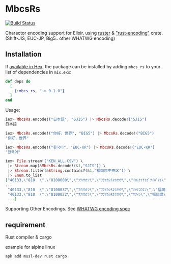 # MbcsRs

[![Build Status](https://travis-ci.org/enpedasi/mbcs_rs.svg?branch=master)](https://travis-ci.org/enpedasi/mbcs_rs)

Charactor encoding support for Elixir. using [ruster](https://github.com/hansihe/rustler) & ["rust-encoding"](https://crates.io/crates/encoding) crate. (Shift-JIS, EUC-JP, Big5.. other WHATWG encoding)

## Installation

If [available in Hex](https://hex.pm/docs/publish), the package can be installed
by adding `mbcs_rs` to your list of dependencies in `mix.exs`:

```elixir
def deps do
  [
    {:mbcs_rs, "~> 0.1.0"}
  ]
end
```

Usage:

```elixir
iex> MbcsRs.encode!("日本語", "SJIS") |> MbcsRs.decode!("SJIS")
日本語

iex> MbcsRs.encode!("你好，世界", "BIG5") |> MbcsRs.decode!("BIG5") 
"你好，世界"

iex> MbcsRs.encode!("한국어", "EUC-KR") |> MbcsRs.decode!("EUC-KR")
"한국어"

iex> File.stream!("KEN_ALL.CSV") \
 |> Stream.map(&MbcsRs.decode!(&1,"SJIS")) \
 |> Stream.filter(&String.contains?(&1,"福岡市中央区")) \
 |> Enum.to_list
["40133,\"810  \",\"8100000\",\"ﾌｸｵｶｹﾝ\",\"ﾌｸｵｶｼﾁﾕｳｵｳｸ\",\"ｲｶﾆｹｲｻｲｶﾞﾅｲﾊﾞｱｲ\",\"福岡県\",\"福岡市中央区\",\"以下に掲載がない場合\",0,0,0,0,0,0\n",
...
 "40133,\"810  \",\"8100037\",\"ﾌｸｵｶｹﾝ\",\"ﾌｸｵｶｼﾁﾕｳｵｳｸ\",\"ﾐﾅﾐｺｳｴﾝ\",\"福岡県\",\"福岡市中央区\",\"南公園\",0,0,0,0,0,0\n",
 "40133,\"810  \",\"8100022\",\"ﾌｸｵｶｹﾝ\",\"ﾌｸｵｶｼﾁﾕｳｵｳｸ\",\"ﾔｸｲﾝ\",\"福岡県\",\"福岡市中央区\",\"薬院\",0,0,1,0,0,0\n",
 ...]
```

Supporting Other Encodings. See [WHATWG encoding spec](https://encoding.spec.whatwg.org/)


## requirement

Rust compiler & cargo

example for alpine linux
```sh
apk add musl-dev rust cargo 
```

